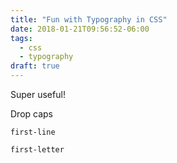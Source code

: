 ```yaml
---
title: "Fun with Typography in CSS"
date: 2018-01-21T09:56:52-06:00
tags:
  - css
  - typography
draft: true
---
```


Super useful!

Drop caps

`first-line`

`first-letter`

